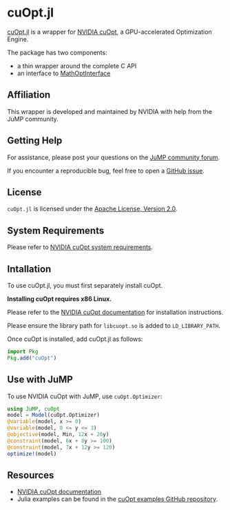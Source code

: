 # cuOpt.jl

[cuOpt.jl](https://github.com/jump-dev/cuOpt.jl) is a wrapper for [NVIDIA cuOpt](https://github.com/NVIDIA/cuOpt),
a GPU-accelerated Optimization Engine.

The package has two components:

 - a thin wrapper around the complete C API
 - an interface to [MathOptInterface](https://github.com/jump-dev/MathOptInterface.jl)

## Affiliation

This wrapper is developed and maintained by NVIDIA with help from the JuMP community.

## Getting Help

For assistance, please post your questions on the [JuMP community forum](https://jump.dev/forum).

If you encounter a reproducible bug, feel free to open a [GitHub issue](https://github.com/jump-dev/cuOpt.jl/issues).

## License

`cuOpt.jl` is licensed under the [Apache License, Version 2.0](https://github.com/jump-dev/cuOpt.jl/blob/master/LICENSE).

## System Requirements

Please refer to [NVIDIA cuOpt system requirements](https://docs.nvidia.com/cuopt/user-guide/latest/system-requirements.html).

## Intallation

To use cuOpt.jl, you must first separately install cuOpt.

**Installing cuOpt requires x86 Linux.**

Please refer to the [NVIDIA cuOpt documentation](https://docs.nvidia.com/cuopt/user-guide/latest/cuopt-c/quick-start.html#installation) for installation instructions.

Please ensure the library path for `libcuopt.so` is added to `LD_LIBRARY_PATH`.

Once cuOpt is installed, add cuOpt.jl as follows:
```julia
import Pkg
Pkg.add("cuOpt")
```

## Use with JuMP

To use NVIDIA cuOpt with JuMP, use `cuOpt.Optimizer`:

```julia
using JuMP, cuOpt
model = Model(cuOpt.Optimizer)
@variable(model, x >= 0)
@variable(model, 0 <= y <= 3)
@objective(model, Min, 12x + 20y)
@constraint(model, 6x + 8y >= 100)
@constraint(model, 7x + 12y >= 120)
optimize!(model)
```

## Resources

- [NVIDIA cuOpt documentation](https://docs.nvidia.com/cuopt/user-guide/latest/)
- Julia examples can be found in the [cuOpt examples GitHub repository](https://github.com/NVIDIA/cuopt-examples/).
